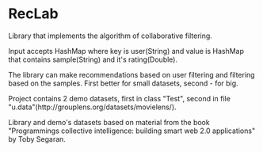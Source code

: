 # RecLab
<p>Library that implements the algorithm of collaborative filtering.<p>
<p>Input accepts HashMap where key is user(String) and value is HashMap that contains sample(String) and it's rating(Double).<p>
<p>The library can make recommendations based on user filtering and filtering based on the samples.
First better for small datasets, second - for big.<p>
<p>Project contains 2 demo datasets, first in class "Test", second in file "u.data"(http://grouplens.org/datasets/movielens/).<p>
<p>Library and demo's datasets based on material from the book
"Programmings collective intelligence: building smart web 2.0 applications" by Toby Segaran.<p>
